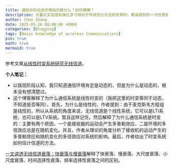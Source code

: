 ```yaml
---
title: 通信中的动态环境指的是什么？如何建模？
description: 大量论文在提到强化学习相对于传统优化方法的优势时，都会提到的一大优势是可以适应动态环境。在熟悉的强化学习应用场景中，例如格子城中，动态环境可能是一股强劲的足以吹动agent的风，也可以是某个位置忽有忽无的陷阱。那么在通信中，信道是描述通信环境的主要指标，那么动态环境中的动态两个字在通信中如何体现？
author: Chen Zhang
date: 2025-05-26 00:00:00 +0800
categories: [Blogging]
tags: [Basic knowledge of wireless Communications]
pin: true
math: true
mermaid: true
---
```


参考文章[从线性时变系统研究无线信道](https://zhuanlan.zhihu.com/p/364882849)。

**个人笔记：**
- 以我现阶段认知，我只知道通信环境肯定是动态的，但是为什么是动态的，根本没有想清楚过。
- 这个博客解释了为什么通信系统是线性时变的（我把这里的时变等同于动态，不知道是否等同）。首先，为什么是线性的，作者提到：由于麦克斯韦方程组是线性的，所以从系统的角度来说，无线信道是个线性系统，它可以是LTI系统，也可以是LTV系统。暂且这样记住。然后解释了为什么通信系统是时变的：主要有两个原因，一个是接收器的运动会产生多普勒效应，二是环境的多径效应总是在随机变化。并且，作者从理论的角度分析了接收机的运动产生的多普勒效应和随机变化的多径效应对系统的影响。最后，作者给出了时变系统如何估计信道的方法。

[一文讲透无线信道衰落：快衰落与慢衰落](https://zhuanlan.zhihu.com/p/618099103)解释了快衰落、慢衰落、大尺度衰落、小尺度衰落、时间选择性衰落、频率选择性衰落之间的区别。